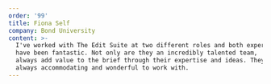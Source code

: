 ```yaml
---
order: '99'
title: Fiona Self
company: Bond University
content: >-
  I've worked with The Edit Suite at two different roles and both experiences
  have been fantastic. Not only are they an incredibly talented team,  but they
  always add value to the brief through their expertise and ideas. They are
  always accommodating and wonderful to work with.
---
```

